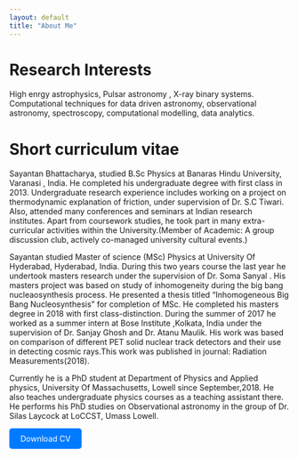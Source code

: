 ```yaml
---
layout: default
title: "About Me"
---
```


<style>
  .download-button {
    display: inline-block;
    background-color: #007bff;
    color: white;
    padding: 10px 20px;
    text-decoration: none;
    border-radius: 5px;
  }
</style>

# Research Interests

High enrgy astrophysics, Pulsar astronomy , X-ray binary systems. Computational techniques for data driven astronomy, observational astronomy, spectroscopy, computational modelling, data analytics.

# Short curriculum vitae

Sayantan Bhattacharya, studied B.Sc Physics at Banaras Hindu University, Varanasi , India. He completed his undergraduate degree with first class in 2013. Undergraduate research experience includes working on a project on thermodynamic explanation of friction, under supervision of Dr. S.C Tiwari. Also, attended many conferences and seminars at Indian research institutes. Apart from coursework studies, he took part in many extra-curricular activities within the University.(Member of Academic: A group discussion club, actively co-managed university cultural events.)

Sayantan studied Master of science (MSc) Physics at University Of Hyderabad, Hyderabad, India. During this two years course the last year he undertook masters research under the supervision of Dr. Soma Sanyal . His masters project was based on study of inhomogeneity during the big bang nucleaosynthesis process. He presented a thesis titled “Inhomogeneous Big Bang Nucleosynthesis” for completion of MSc. He completed his masters degree in 2018 with first class-distinction. During the summer of 2017 he worked as a summer intern at Bose Institute ,Kolkata, India under the supervision of Dr. Sanjay Ghosh and Dr. Atanu Maulik. His work was based on comparison of different PET solid nuclear track detectors and their use in detecting cosmic rays.This work was published in journal: Radiation Measurements(2018).

Currently he is a PhD student at Department of Physics and Applied physics, University  Of Massachusetts, Lowell since September,2018. He also teaches undergraduate physics courses as a teaching assistant there. He performs his PhD studies on Observational astronomy in the group of Dr. Silas Laycock at LoCCST, Umass Lowell.

<a href="/CV_Sayantan.pdf" download class="download-button">Download CV</a>
